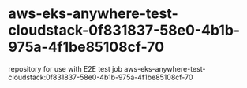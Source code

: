 # aws-eks-anywhere-test-cloudstack-0f831837-58e0-4b1b-975a-4f1be85108cf-70
repository for use with E2E test job aws-eks-anywhere-test-cloudstack:0f831837-58e0-4b1b-975a-4f1be85108cf-70
